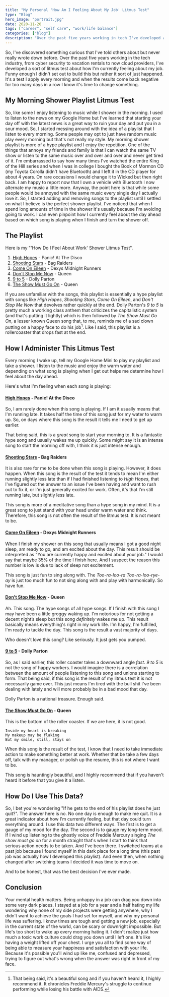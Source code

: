 ```yaml
---
title: "My Personal 'How Am I Feeling About My Job' Litmus Test"
type: "Blog"
hero_image: "portrait.jpg"
date: 2020-11-20
tags: ["career", "self care", "work/life balance"]
categories: ["blog"]
description: "Over the past five years working in tech I've developed a sort of litmus test that I perform every morning to gauge how I currently feel about my job and how my career is progressing. And I do it all with a morning playlist."
---
```


So, I've discovered something curious that I've told others about but never
really wrote down before. Over the past five years working in the tech industry,
from cyber security to vacation rentals to now cloud providers, I've developed
a sort of litmus test about how I'm currently feeling about my job. Funny enough
I didn't set out to build this but rather it sort of just happened. It's a test
I apply every morning and when the results come back negative for too many days
in a row I know it's time to change something. 

## My Morning Shower Playlist Litmus Test
So, like some I enjoy listening to music while I shower in the morning. I used
to listen to the news on my Google Home but I've learned that starting your day
off with the latest news is a great way to ruin your day and put you in a sour
mood. So, I started messing around with the idea of a playlist that I listen to
every morning. Some people may opt to just have random music play every morning
but that's not really my style. My morning shower playlist is more of a hype
playlist and I enjoy the repetition. One of the things that annoys
my friends and family is that I can watch the same TV show or listen to the same
music over and over and over and never get tired of it. I'm embarrassed to say 
how many times I've watched the entire King of the Hill series and when I was
in college I bought the Book of Mormon CD (my Toyota Corolla didn't have Bluetooth)
and I left it in the CD player for about 4 years. On rare occasions I would change
it to Wicked but then right back. I am happy to report now that I own a vehicle
with Bluetooth I now alternate my music a little more. Anyway, the point here
is that while some people would be annoyed with the same music every single day
I actually love it. So, I started adding and removing songs to the playlist until
I settled on what I believe is the perfect shower playlist. I've noticed that when
I spend long amounts of time in the shower it's usually because I'm avoiding 
going to work. I can even pinpoint how I currently feel about the day ahead
based on which song is playing when I finish and turn the shower off.


## The Playlist
Here is my "'How Do I Feel About Work' Shower Litmus Test".

1. [High Hopes](https://www.youtube.com/watch?v=IPXIgEAGe4U) - Panic! At The Disco
1. [Shooting Stars](https://www.youtube.com/watch?v=O-MQC_G9jTU) - Bag Raiders
1. [Come On Eileen](https://www.youtube.com/watch?v=GbpnAGajyMc) - Dexys Midnight Runners
1. [Don't Stop Me Now](https://www.youtube.com/watch?v=HgzGwKwLmgM) - Queen
1. [9 to 5](https://www.youtube.com/watch?v=UbxUSsFXYo4) - Dolly Parton
1. [The Show Must Go On](https://www.youtube.com/watch?v=huc7IL7b8S8) - Queen

If you are unfamiliar with the songs, this playlist is essentially a hype playlist
with songs like *High Hopes*, *Shooting Stars*, *Come On Eileen*, and *Don't Stop Me Now*
that devolves rather quickly at the end. Dolly Parton's *9 to 5* is pretty much a working class
anthem that criticizes the capitalistic system (and that's putting it lightly)
which is then followed by *The Show Must Go On*, a lesser known Queen song that,
to me, reminds me of a sad clown putting on a happy face to do his job[^1]. Like I 
said, this playlist is a rollercoaster that drops fast at the end. 

[^1]: That being said, it's a beautiful song and if you haven't heard it, I highly recommend it. It chronicles Freddie Mercury's struggle to continue performing while losing his battle with AIDS.

## How I Administer This Litmus Test
Every morning I wake up, tell my Google Home Mini to play my playlist and take
a shower. I listen to the music and enjoy the warm water and depending on what
song is playing when I get out helps me determine how I feel about the day ahead.

Here's what I'm feeling when each song is playing:

#### [High Hopes](https://www.youtube.com/watch?v=IPXIgEAGe4U) - Panic! At the Disco
So, I am rarely done when this song is playing. If I am it usually means that I'm
running late. It takes half the time of this song just for my water to warm up.
So, on days where this song is the result it tells me I need to get up earlier.

That being said, this is a *great* song to start your morning to. It is a fantastic
hype song and usually wakes me up quickly. Some might say it is an intense
song to start the morning off with, I think it is just intense enough.

#### [Shooting Stars](https://www.youtube.com/watch?v=O-MQC_G9jTU) - Bag Raiders
It is also rare for me to be done when this song is playing. However, it does happen.
When this song is the result of the test it tends to mean I'm either running slightly
less late than if I had finished listening to *High Hopes*, that I've figured out
the answer to an issue I've been having and want to rush out to fix it, or I'm 
just generally excited for work. Often, it's that I'm still running
late, but slightly less late.

This song is more of a meditative song than a hype song in my mind. It is a great
song to just stand with your head under warm water and think. Therefore, this song
is not often the result of the litmus test. It is not meant to be.

#### [Come On Eileen](https://www.youtube.com/watch?v=GbpnAGajyMc) - Dexys Midnight Runners
When I finish my shower on this song that usually means I got a good night
sleep, am ready to go, and am excited about the day. This result should be
interpreted as "You are currently happy and excited about your job." I would say
that maybe 35% of the time I finish here. And I suspect the reason this number
is low is due to lack of sleep not excitement.

This song is just fun to sing along with. The *Too-ra-loo-ra Too-ra-loo-rye-ay* 
is just too much fun to not sing along with and play with harmonically. So have
fun.

#### [Don't Stop Me Now](https://www.youtube.com/watch?v=HgzGwKwLmgM) - Queen
Ah. This song. The hype songs of all hype songs. If I finish with this song
I may have been a little groggy waking up. I'm notorious for not getting a 
decent night’s sleep but this song _definitely_ wakes me up. This result basically
means everything's right in my work life. I'm happy, I'm fulfilled, I'm ready to
tackle the day. This song is the result a vast majority of days. 

Who doesn't love this song? Like seriously. It just gets you pumped.

#### [9 to 5](https://www.youtube.com/watch?v=UbxUSsFXYo4) - Dolly Parton
So, as I said earlier, this roller coaster takes a downward angle _fast_. *9 to 5*
is not the song of happy workers. I would imagine there is a correlation between
the amount of people listening to this song and unions starting to form. That
being said, if this song is the result of my litmus test it is not necessarily 
game over. This just means I'm tired with the bull shit I've been dealing with
lately and will more probably be in a bad mood that day.

Dolly Parton is a national treasure. Enough said.

#### [The Show Must Go On](https://www.youtube.com/watch?v=huc7IL7b8S8) - Queen
This is the bottom of the roller coaster. If we are here, it is not good. 
```
Inside my heart is breaking
My makeup may be flaking
But my smile, still, stays on
```
When this song is the result of the test, I know that I need to take immediate
action to make something better at work. Whether that be take a few days off,
talk with my manager, or polish up the resume, this is not where I want to be.

This song is hauntingly beautiful, and I highly recommend that if you haven't
heard it before that you give it a listen. 

## How Do I Use This Data?
So, I bet you're wondering "If he gets to the end of his playlist does he just
quit?". The answer here is no. No one day is enough to make me quit. It is a 
great indicator about how I'm currently feeling, but that day could turn
everything around. I use this data two different ways. The first is to get a 
gauge of my mood for the day. The second is to gauge my long-term mood. If
I wind up listening to the ghostly voice of Freddie Mercury singing *The show
must go on* for a month straight that's when I start to think that serious action
needs to be taken. And I've been there. I switched teams at a past job because
I found myself in this dark place for a long time (this past job was actually
how I developed this playlist). And even then, when nothing changed after switching
teams I decided it was time to move on. 

And to be honest, that was the best decision I've ever made.

## Conclusion
Your mental health matters. Being unhappy in a job can drag you down into some
very dark places. I stayed at a job for a year and a half hating my life wondering
why none of my side projects were getting anywhere, why I didn't want to achieve
the goals I had set for myself, and why my personal life was suffering. I know
times are tough and getting a new job, especially in the current state of the world,
can be scary or downright impossible. But life's too short to wake up every morning
hating it. I didn't realize just how much a toxic work culture could drag you
down until I left one. It's like having a weight lifted off your chest. I urge
you all to find some way of being able to measure your happiness and satisfaction
with your life. Because it's possible you'll wind up like me, confused and depressed,
trying to figure out what's wrong when the answer was right in front of my face.
